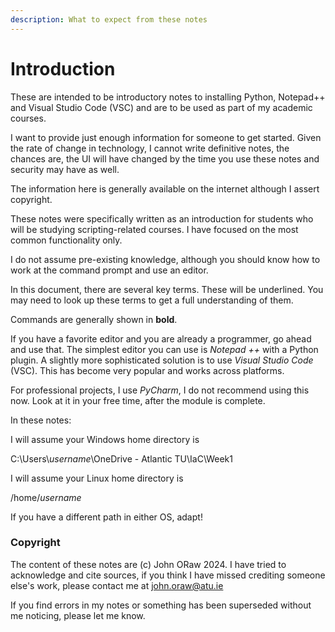 ```yaml
---
description: What to expect from these notes
---
```


# Introduction

These are intended to be introductory notes to installing Python, Notepad++ and Visual Studio Code (VSC) and are to be used as part of my academic courses.&#x20;

I want to provide just enough information for someone to get started. Given the rate of change in technology, I cannot write definitive notes, the chances are, the UI will have changed by the time you use these notes and security may have as well.

The information here is generally available on the internet although I assert copyright.&#x20;

These notes were specifically written as an introduction for students who will be studying scripting-related courses. I have focused on the most common functionality only.

I do not assume pre-existing knowledge, although you should know how to work at the command prompt and use an editor.&#x20;

In this document, there are several key terms. These will be underlined. You may need to look up these terms to get a full understanding of them.&#x20;

Commands are generally shown in **bold**.&#x20;

If you have a favorite editor and you are already a programmer, go ahead and use that. The simplest editor you can use is _Notepad ++_ with a Python plugin. A slightly more sophisticated solution is to use _Visual Studio Code_ (VSC). This has become very popular and works across platforms.&#x20;

For professional projects, I use _PyCharm_, I do not recommend using this now. Look at it in your free time, after the module is complete.

In these notes:

I will assume your Windows home directory is&#x20;

C:\Users\\_username_\OneDrive - Atlantic TU\IaC\Week1

I will assume your Linux home directory is&#x20;

/home/_username_

If you have a different path in either OS, adapt!

### Copyright <a href="#copyright" id="copyright"></a>

The content of these notes are (c) John ORaw 2024. I have tried to acknowledge and cite sources, if you think I have missed crediting someone else's work, please contact me at john.oraw@atu.ie

If you find errors in my notes or something has been superseded without me noticing, please let me know.
